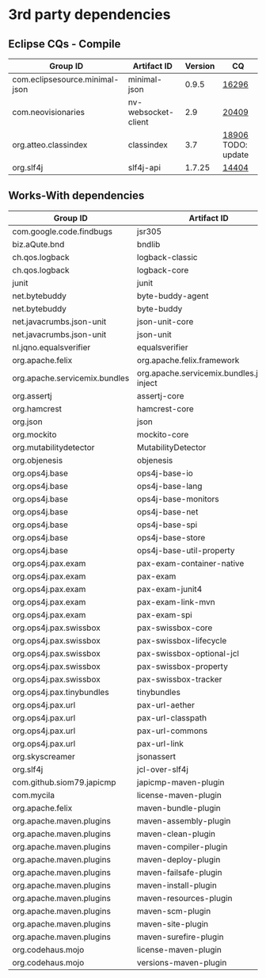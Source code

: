 # 3rd party dependencies

## Eclipse CQs - Compile

| Group ID  | Artifact ID  | Version  | CQ  |
|---|---|---|---|
|com.eclipsesource.minimal-json|minimal-json|0.9.5| [16296](https://dev.eclipse.org/ipzilla/show_bug.cgi?id=16296) |
|com.neovisionaries|nv-websocket-client|2.9| [20409](https://dev.eclipse.org/ipzilla/show_bug.cgi?id=20409) |
|org.atteo.classindex|classindex|3.7| [18906](https://dev.eclipse.org/ipzilla/show_bug.cgi?id=18906) TODO: update |
|org.slf4j|slf4j-api|1.7.25| [14404](https://dev.eclipse.org/ipzilla/show_bug.cgi?id=14404) |

## Works-With dependencies

| Group ID  | Artifact ID  | Version  | CQ |
|---|---|---|---|
|com.google.code.findbugs|jsr305|3.0.1| []() |
|biz.aQute.bnd|bndlib|2.4.0| []() |
|ch.qos.logback|logback-classic|1.2.3| []() |
|ch.qos.logback|logback-core|1.2.3| []() |
|junit|junit|4.12| []() |
|net.bytebuddy|byte-buddy-agent|1.7.0| []() |
|net.bytebuddy|byte-buddy|1.7.0| []() |
|net.javacrumbs.json-unit|json-unit-core|1.28.1| []() |
|net.javacrumbs.json-unit|json-unit|1.28.1| []() |
|nl.jqno.equalsverifier|equalsverifier|3.0.3| []() |
|org.apache.felix|org.apache.felix.framework|5.4.0| []() |
|org.apache.servicemix.bundles|org.apache.servicemix.bundles.javax-inject|1_2| []() |
|org.assertj|assertj-core|3.11.1| []() |
|org.hamcrest|hamcrest-core|1.3| []() |
|org.json|json|20090211| []() |
|org.mockito|mockito-core|2.9.0| []() |
|org.mutabilitydetector|MutabilityDetector|0.9.6| []() |
|org.objenesis|objenesis|2.6| []() |
|org.ops4j.base|ops4j-base-io|1.5.0| []() |
|org.ops4j.base|ops4j-base-lang|1.5.0| []() |
|org.ops4j.base|ops4j-base-monitors|1.5.0| []() |
|org.ops4j.base|ops4j-base-net|1.5.0| []() |
|org.ops4j.base|ops4j-base-spi|1.5.0| []() |
|org.ops4j.base|ops4j-base-store|1.5.0| []() |
|org.ops4j.base|ops4j-base-util-property|1.5.0| []() |
|org.ops4j.pax.exam|pax-exam-container-native|4.8.0| []() |
|org.ops4j.pax.exam|pax-exam|4.8.0| []() |
|org.ops4j.pax.exam|pax-exam-junit4|4.8.0| []() |
|org.ops4j.pax.exam|pax-exam-link-mvn|4.8.0| []() |
|org.ops4j.pax.exam|pax-exam-spi|4.8.0| []() |
|org.ops4j.pax.swissbox|pax-swissbox-core|1.8.2| []() |
|org.ops4j.pax.swissbox|pax-swissbox-lifecycle|1.8.2| []() |
|org.ops4j.pax.swissbox|pax-swissbox-optional-jcl|1.8.2| []() |
|org.ops4j.pax.swissbox|pax-swissbox-property|1.8.2| []() |
|org.ops4j.pax.swissbox|pax-swissbox-tracker|1.8.2| []() |
|org.ops4j.pax.tinybundles|tinybundles|2.1.1| []() |
|org.ops4j.pax.url|pax-url-aether|2.4.2| []() |
|org.ops4j.pax.url|pax-url-classpath|2.4.2| []() |
|org.ops4j.pax.url|pax-url-commons|2.4.2| []() |
|org.ops4j.pax.url|pax-url-link|2.4.2| []() |
|org.skyscreamer|jsonassert|1.2.3| []() |
|org.slf4j|jcl-over-slf4j|1.6.6| []() |
|com.github.siom79.japicmp|japicmp-maven-plugin|0.11.0| []() |
|com.mycila|license-maven-plugin|3.0| []() |
|org.apache.felix|maven-bundle-plugin|3.5.0| []() |
|org.apache.maven.plugins|maven-assembly-plugin|3.1.0| []() |
|org.apache.maven.plugins|maven-clean-plugin|2.5| []() |
|org.apache.maven.plugins|maven-compiler-plugin|3.7.0| []() |
|org.apache.maven.plugins|maven-deploy-plugin|2.8.2| []() |
|org.apache.maven.plugins|maven-failsafe-plugin|3.0.0-M1| []() |
|org.apache.maven.plugins|maven-install-plugin|2.5.2| []() |
|org.apache.maven.plugins|maven-resources-plugin|3.0.2| []() |
|org.apache.maven.plugins|maven-scm-plugin|1.9.5| []() |
|org.apache.maven.plugins|maven-site-plugin|3.3| []() |
|org.apache.maven.plugins|maven-surefire-plugin|3.0.0-M1| []() |
|org.codehaus.mojo|license-maven-plugin|1.17| []() |
|org.codehaus.mojo|versions-maven-plugin|2.5| []() |
